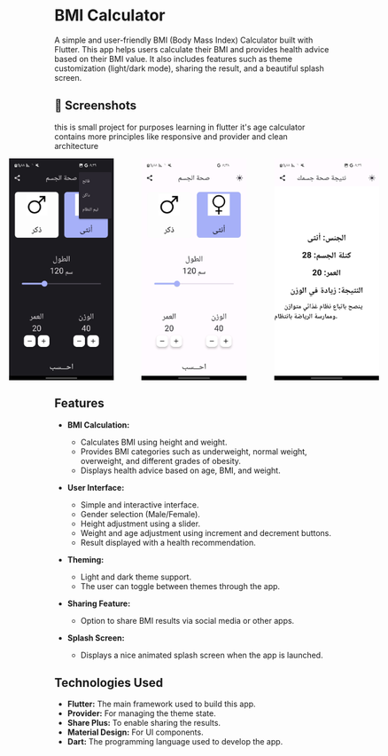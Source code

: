 # BMI Calculator

A simple and user-friendly BMI (Body Mass Index) Calculator built with Flutter. This app helps users calculate their BMI and provides health advice based on their BMI value. It also includes features such as theme customization (light/dark mode), sharing the result, and a beautiful splash screen.

## 📸 Screenshots
 this is small project for purposes learning in flutter it's age calculator contains more principles like responsive and provider and clean architecture 
<p align="center">
  <div style="display: flex; justify-content: center; gap: 50px;">
    <img src="https://github.com/Farea-Al-Dhelaa/bmi_calclautor/blob/main/images/Screenshots/dark_theme.jpg" width="200" height="400" />
    <img src="https://github.com/Farea-Al-Dhelaa/bmi_calclautor/blob/main/images/Screenshots/home.jpg" width="200" height="400" />
    <img src="https://github.com/Farea-Al-Dhelaa/bmi_calclautor/blob/main/images/Screenshots/result.jpg" width="200" height="400" />
  </div>
</p>



## Features

- **BMI Calculation:** 
  - Calculates BMI using height and weight.
  - Provides BMI categories such as underweight, normal weight, overweight, and different grades of obesity.
  - Displays health advice based on age, BMI, and weight.

- **User Interface:**
  - Simple and interactive interface.
  - Gender selection (Male/Female).
  - Height adjustment using a slider.
  - Weight and age adjustment using increment and decrement buttons.
  - Result displayed with a health recommendation.

- **Theming:**
  - Light and dark theme support.
  - The user can toggle between themes through the app.

- **Sharing Feature:**
  - Option to share BMI results via social media or other apps.

- **Splash Screen:**
  - Displays a nice animated splash screen when the app is launched.

## Technologies Used

- **Flutter:** The main framework used to build this app.
- **Provider:** For managing the theme state.
- **Share Plus:** To enable sharing the results.
- **Material Design:** For UI components.
- **Dart:** The programming language used to develop the app.


